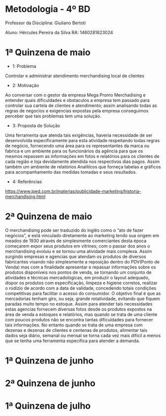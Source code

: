   # Metodologia - 4º BD
  
Professor da Disciplina: Giuliano Bertoti 

Aluno: Hércules Pereira da Silva
RA: 1460281823024


# 1ª Quinzena de maio

 - 1: Problema
 
  Controlar e administrar atendimento merchandising local de clientes
  
 - 2: Motivação
 
 Ao conversar com o gestor da empresa Mega Promo Merchadising e entender quais dificuldades e obstaculos a empresa tem passado para controlar sua cartela de clientes e atendimento; assim analisando todas as regras de negocios e exigencias expostas pela empresa conseguimos perceber que tais problemas tem uma solução.
 
 - 3: Proposta de Solução
 
 Uma ferramenta que atenda tais exigências, haveria necessidade de ser desenvolvida especificamente para esta atividade respeitando todas regras de negócio, fornecendo uma área para os representantes da marca ou fabrica e um ambiente para os funcionários da agência para que os mesmos repassem as informações em fotos e relatórios para os clientes de cada região e loja devidamente atendida nos respectivos dias pagos. Assim também um ambiente de relatórios Analíticos que forneça tabelas e gráficos para acompanhamento das medidas tomadas e seus resultados.
 
 - 4: Referências
 
 https://www.iped.com.br/materias/publicidade-marketing/historia-merchandising.html



# 2ª Quinzena de maio

O merchandising pode ser traduzido do inglês como o “ato de fazer negócios”, e está vinculado diretamente ao marketing tendo sua origem em meados de 1930 através de simplesmente comerciantes desta época começarem expor seus produtos em vitrines; com o passar dos anos o merchandising evoluiu e se tornou uma atividade mais complexa.
Assim surgindo empresas e agencias que atendam os produtos de diversos fabricantes visando não simplesmente a reposição dentro do PDV(Ponto de Venda) mas com a finalidade apresentar e repassar informações sobre os produtos disponíveis nos pontos de venda, se tornando um conjunto de atividades e técnicas mercadológicas, em produzir o layout adequado, dispor os produtos com especificação, limpeza e higiene corretos, realizar o rodízio de acordo com a data de validade, concedendo totais condições competitivas para facilitar o acesso do consumidor. O objetivo final é que as mercadorias tenham giro, ou seja, grande rotatividade, evitando que fiquem paradas muito tempo no estoque.
Assim para atender tais necessidades estas agencias fornecem diversas fotos desde os produtos expostos na área de venda a estoques e relatórios, mas quando se trata de uma cliente com poucos produtos não se encontra tantas dificuldades para fornecer tais informações. No entanto quando se trata de uma empresa com dezenas e dezenas de clientes e centenas de produtos, alimentar tais dados seja diário, semanal ou mensal se torna cada vez mais difícil a menos que se tenha uma ferramenta especifica para atender a demanda.

# 1ª Quinzena de junho
 


# 2ª Quinzena de junho



# 1ª Quinzena de julho
